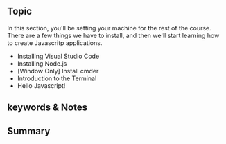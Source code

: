 ## Topic
In this section, you'll be setting your machine for the rest of the course. There are a few things we have to install, and then we'll start learning how to create Javascritp applications.

* Installing Visual Studio Code
* Installing Node.js
* [Window Only] Install cmder
* Introduction to the Terminal
* Hello Javascript!

## keywords & Notes


## Summary
